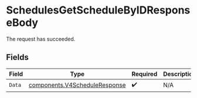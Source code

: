 # SchedulesGetScheduleByIDResponseBody

The request has succeeded.


## Fields

| Field                                                                          | Type                                                                           | Required                                                                       | Description                                                                    |
| ------------------------------------------------------------------------------ | ------------------------------------------------------------------------------ | ------------------------------------------------------------------------------ | ------------------------------------------------------------------------------ |
| `Data`                                                                         | [components.V4ScheduleResponse](../../models/components/v4scheduleresponse.md) | :heavy_check_mark:                                                             | N/A                                                                            |